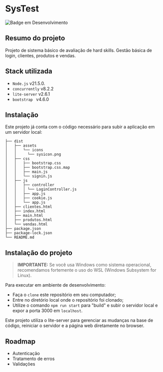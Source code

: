 # SysTest

![Badge em Desenvolvimento](http://img.shields.io/static/v1?label=STATUS&message=EM%20DESENVOLVIMENTO&color=GREEN)

## Resumo do projeto

Projeto de sistema básico de avaliação de hard skills.
Gestão básica de login, clientes, produtos e vendas.

## Stack utilizada

- `Node.js` v21.5.0.
- `concurrently` v8.2.2
- `lite-server` v2.6.1
- `bootstrap ` v4.6.0

## Instalação

Este projeto já conta com o código necessário para subir a aplicação em um servidor local:

```
├── dist
│   ├── assets
│   │   └── icons
│   │     └── sysicon.png
│   ├── css
│   │   ├── bootstrap.css
│   │   ├── bootstrap.css.map
│   │   ├── main.js
│   │   └── signin.js
│   ├── js
│   │   ├── controller
│   │   │ └── LoginController.js
│   │   ├── app.js
│   │   ├── cookie.js
│   │   └── app.js
│   ├── clientes.html
│   ├── index.html
│   ├── main.html
│   ├── produtos.html
│   └── vendas.html
├── package.json
├── package-lock.json
└── README.md
```

## Instalação do projeto

> **IMPORTANTE:** Se você usa Windows como sistema operacional, recomendamos fortemente o uso do WSL (Windows Subsystem for Linux).

Para executar em ambiente de desenvolvimento:

- Faça o `clone` este repositório em seu computador;
- Entre no diretório local onde o repositório foi clonado;
- Utilize o comando `npm run start` para "build" e subir o servidor local e expor a porta 3000 em `localhost`.

Este projeto utiliza o lite-server para gerenciar as mudanças na base de código, reiniciar o servidor e a página web diretamente no browser.

## Roadmap

- Autenticação
- Tratamento de erros
- Validações
